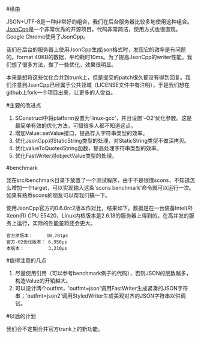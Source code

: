 #缘由

JSON+UTF-8是一种非常好的组合，我们在后台服务器比较多地使用这种组合。[JsonCpp](http://jsoncpp.sourceforge.net/)是一个非常优秀的开源项目，代码非常简洁，使用方式也很直观。Google Chrome使用了JsonCpp。 

我们在后台的服务器上使用JsonCpp生成json格式时，发现它的效率是有问题的。format 40KB的数据，平均耗时10ms。为了提高JsonCpp的writer性能，我们想了很多方法，做了一些优化，效果很明显。

本来是想将这些优化合并到trunk上，但是提交的patch很久都没有得到回复。我们注意到JsonCpp已经属于公共领域（LICENSE文件中有注明），于是我们想在github上fork一个项目出来，让更多的人受益。

#主要的改进点

1. SConstruct中将platform设置为'linux-gcc'，并且设置'-O2'优化参数。这是最简单有效的优化方法，可惜很多人都不知道这点。
2. 增加Value::setValue接口，提高存入字符串类型的效率。
3. 优化JsonCpp对StaticString类型的处理，对StaticString类型不做深拷贝。
4. 优化valueToQuotedString函数，提高处理字符串类型的效率。
5. 优化FastWriter对objectValue类型的处理。

#benchmark

我在src/benchmark目录下放置了一个测试程序，由于不是很懂scons，不知道怎么增加一个target，可以实现输入这条'scons benchmark'命令就可以运行一次。如果有熟悉scons的朋友可以帮我们搞一下。

使用JsonCpp官方的0.6.0rc2版本作对比，结果如下。数据是在一台装备Intel(R) Xeon(R) CPU           E5420，Linux内核版本是2.6.18的服务器上得到的。在高并发的服务上运行，实际的性能差距还会更大。

```
官方原版本：     10,781μs
官方-02优化版本： 6,950μs
本版本：         3,210μs
```

#值得注意的几点

1. 尽量使用引用（可以参考benchmark例子的代码），否则JSON的层数越多，构造Value的开销越大。
2. 可以设计两个outfmt，'outfmt=json'调用FastWriter生成紧凑的JSON字符串；'outfmt=json2'调用StyledWriter生成美观对齐的JSON字符串以供调试。

#以后的计划

我们会不定期合并官方trunk上的新功能。
